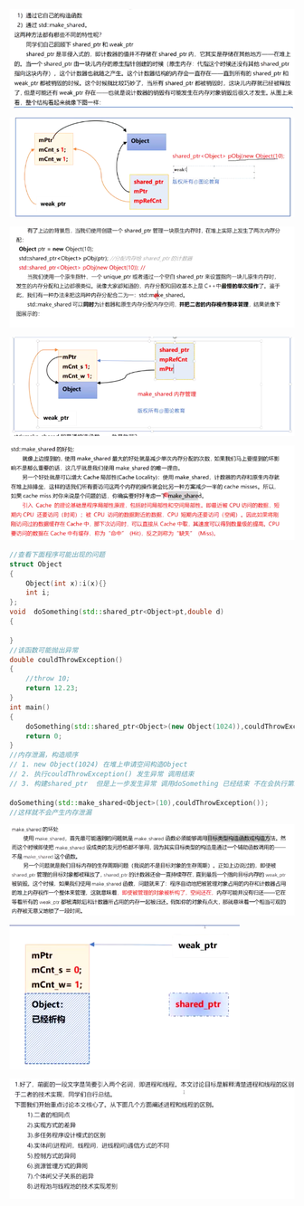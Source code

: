 ![image-20210804164825888](./image_ptr/image-1.png)

![image-20210804165500747](./image_ptr/image-2.png)

![image-20210804165404653](./image_ptr/image-3.png)

![image-20210804165522699](./image_ptr/image-4.png)

![image-20210804165917563](./image_ptr/image-5.png)

```c++
//查看下面程序可能出现的问题 
struct Object
{
	Object(int x):i(x){}
    int i;
};
void  doSomething(std::shared_ptr<Object>pt,double d)
{
   
}
//该函数可能抛出异常
double couldThrowException()
{
    //throw 10;
    return 12.23;
}
int main()
{
    doSomething(std::shared_ptr<Object>(new Object(1024)),couldThrowException());
	return 0;    
}
//内存泄漏，构造顺序 
// 1. new Object(1024) 在堆上申请空间构造Object
// 2. 执行couldThrowException() 发生异常 调用结束
// 3. 构建shared_ptr  但是上一步发生异常 调用doSomething 已经结束 不在会执行第三步构建 导致内存泄漏

doSomething(std::make_shared<Object>(10),couldThrowException());
//这样就不会产生内存泄漏
```

![image-20210804171545365](./image_ptr/image-6.png)

![image-20210804171728852](./image_ptr/image-7.png)

![image-20210805130808630](./image_ptr/image-8.png)

